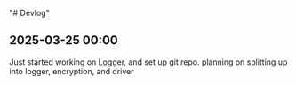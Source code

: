"# Devlog" 

## 2025-03-25 00:00
Just started working on Logger, and set up git repo. planning on splitting up into logger, encryption, and driver

